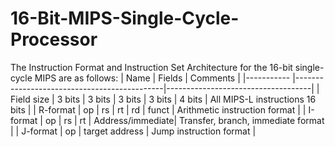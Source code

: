 # 16-Bit-MIPS-Single-Cycle-Processor
The Instruction Format and Instruction Set Architecture for the 16-bit single-cycle MIPS are as follows:
| Name       | Fields                                      | Comments                           |
|----------- |---------------------------------------------|------------------------------------|
| Field size | 3 bits | 3 bits | 3 bits | 3 bits | 4 bits  | All MIPS-L instructions 16 bits    |
| R-format   | op     | rs     | rt     | rd     | funct   | Arithmetic instruction format      |
| I-format   | op     | rs     | rt     | Address/immediate| Transfer, branch, immediate format |
| J-format   | op     | target address                     | Jump instruction format            |

